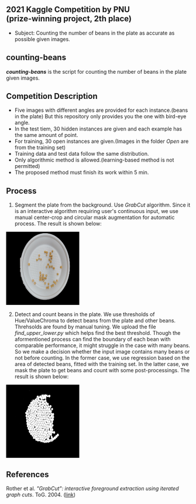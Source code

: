 ## 2021 Kaggle Competition by PNU <br/>(prize-winning project, 2th place)
- Subject: Counting the number of beans in the plate as accurate as possible given images.

## counting-beans
<strong>_counting-beans_</strong> is the script for counting the number of beans in the plate given images.

## Competition Description
- Five images with different angles are provided for each instance.(beans in the plate) But this repository only provides you the one with bird-eye angle.
- In the test tiem, 30 hidden instances are given and each example has the same amount of point. 
- For training, 30 open instances are given.(Images in the folder _Open_ are from the training set)
- Training data and test data follow the same distribution.
- Only algorithmic method is allowed.(learning-based method is not permitted)
- The proposed method must finish its work within 5 min.

## Process
1. Segment the plate from the background. Use _GrabCut_ algorithm. Since it is an interactive algorithm requiring user's continuous input, we use manual center-crop and circular mask augmentation for automatic process. The result is shown below:<br/>
<img src="./Image/example1.jpg" width="200" height="200" />
  
2. Detect and count beans in the plate. We use thresholds of Hue/ValueChroma to detect beans from the plate and other beans. Threhsolds are found by manual tuning. We upload the file _find_upper_lower.py_ which helps find the best threshold. Though the aformentioned process can find the boundary of each bean with comparable performance, it might struggle in the case with many beans. So we make a decision whether the input image contains many beans or not before counting. In the former case, we use regression based on the area of detected beans, fitted with the training set. In the latter case, we mask the plate to get beans and count with some post-processings. The result is shown below:<br/>
<img src="./Image/example2.png" width="200" height="200" />
  
## References
Rother et al. _"GrabCut": interactive foreground extraction using iterated graph cuts_. ToG. 2004. ([link](https://github.com/Pengeace/RPITER))
  
  
 
